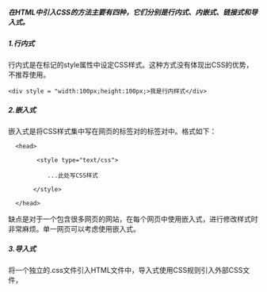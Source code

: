 ##### 在HTML中引入CSS的方法主要有四种，它们分别是行内式、内嵌式、链接式和导入式。

##### 1.行内式

​         行内式是在标记的style属性中设定CSS样式。这种方式没有体现出CSS的优势，不推荐使用。

```
<div style = "width:100px;height:100px;>我是行内样式</div>
```

##### 2.嵌入式

​         嵌入式是将CSS样式集中写在网页的<head></head>标签对的<style></style>标签对中。格式如下：

```
  <head>

        <style type="text/css">

           ...此处写CSS样式

       </style>

  </head>
```

​         缺点是对于一个包含很多网页的网站，在每个网页中使用嵌入式，进行修改样式时非常麻烦。单一网页可以考虑使用嵌入式。

##### 3.导入式

​         将一个独立的.css文件引入HTML文件中，导入式使用CSS规则引入外部CSS文件，<style>标记也是写在<head>标记中，使用的语法如下：

```
      <style type="text/css">

                @import"mystyle.css"; 此处要注意.css文件的路径

     </style>
```

​         导入式会在整个网页装载完后再装载CSS文件，因此这就导致了一个问题，如果网页比较大则会儿出现先显示无样式的页面，闪烁一下之后，再出现网页的样式。这是导入式固有的一个缺陷。

##### 4.链接式

​         也是将一个.css文件引入到HTML文件中，但它与导入式不同的是链接式使用HTML规则引入外部CSS文件，它在网页的<head></head>标签对中使用<link>标记来引入外部样式表文件，使用语法如下：

```
      <link href="mystyle.css" rel="stylesheet" type="text/css"/>
```

​         使用链接式时与导入式不同的是它会以网页文件主体装载前装载CSS文件，因此显示出来的网页从一开始就是带样式的效果的，它不会象导入式那样先显示无样式的网页，然后再显示有样式的网页，这是链接式的优点。

总结：一般来说，做网站时把样式多写在多个样式表文件中，因此我们先用链接式引入一个总的CSS文件，然后在这个CSS文件中在使用导入式来引入其他的CSS文件。但如果通过JavaScrip来动态引入CSS文件则只能使用链接式。



转载自：https://www.jianshu.com/p/b306b42f1ec2